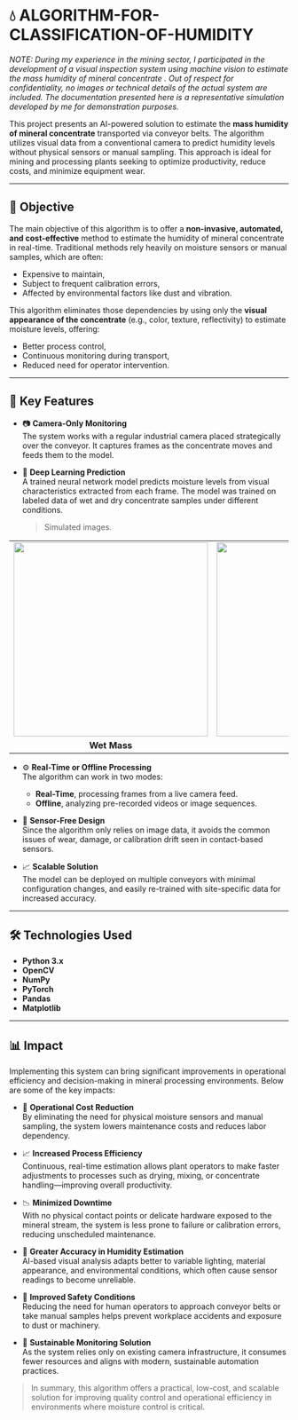 # 💧 ALGORITHM-FOR-CLASSIFICATION-OF-HUMIDITY

*NOTE: During my experience in the mining sector, I participated in the development of a visual inspection system using machine vision to estimate the mass humidity of mineral concentrate . Out of respect for confidentiality, no images or technical details of the actual system are included. The documentation presented here is a representative simulation developed by me for demonstration purposes.*

This project presents an AI-powered solution to estimate the **mass humidity of mineral concentrate** transported via conveyor belts. The algorithm utilizes visual data from a conventional camera to predict humidity levels without physical sensors or manual sampling. This approach is ideal for mining and processing plants seeking to optimize productivity, reduce costs, and minimize equipment wear.

---

## 🎯 Objective

The main objective of this algorithm is to offer a **non-invasive, automated, and cost-effective** method to estimate the humidity of mineral concentrate in real-time. Traditional methods rely heavily on moisture sensors or manual samples, which are often:
- Expensive to maintain,
- Subject to frequent calibration errors,
- Affected by environmental factors like dust and vibration.

This algorithm eliminates those dependencies by using only the **visual appearance of the concentrate** (e.g., color, texture, reflectivity) to estimate moisture levels, offering:
- Better process control,
- Continuous monitoring during transport,
- Reduced need for operator intervention.

---

## 🧠 Key Features

- 📷 **Camera-Only Monitoring**  
  The system works with a regular industrial camera placed strategically over the conveyor. It captures frames as the concentrate moves and feeds them to the model.

- 🧠 **Deep Learning Prediction**  
  A trained neural network model predicts moisture levels from visual characteristics extracted from each frame. The model was trained on labeled data of wet and dry concentrate samples under different conditions.

    > Simulated images.

<div align="center">

<table>
  <tr>
    <td><img src="https://github.com/user-attachments/assets/c977ca18-040b-400e-84b9-7205d1afe5d7" width="350"/></td>
    <td><img src="https://github.com/user-attachments/assets/c1fc2902-6c7e-430a-b81f-7d80f3a28fd8" width="350"/></td>
  </tr>
  <tr>
    <td align="center"><strong>Wet Mass</strong></td>
    <td align="center"><strong>Dry Mass</strong></td>
  </tr>
</table>

</div>



- ⚙️ **Real-Time or Offline Processing**  
  The algorithm can work in two modes:
  - **Real-Time**, processing frames from a live camera feed.
  - **Offline**, analyzing pre-recorded videos or image sequences.

- 🚫 **Sensor-Free Design**  
  Since the algorithm only relies on image data, it avoids the common issues of wear, damage, or calibration drift seen in contact-based sensors.

- 📈 **Scalable Solution**  
  The model can be deployed on multiple conveyors with minimal configuration changes, and easily re-trained with site-specific data for increased accuracy.

---

## 🛠️ Technologies Used

- **Python 3.x** 
- **OpenCV** 
- **NumPy** 
- **PyTorch** 
- **Pandas**
- **Matplotlib**

---

## 📊 Impact

Implementing this system can bring significant improvements in operational efficiency and decision-making in mineral processing environments. Below are some of the key impacts:

- 🔧 **Operational Cost Reduction**  
  By eliminating the need for physical moisture sensors and manual sampling, the system lowers maintenance costs and reduces labor dependency.

- 📈 **Increased Process Efficiency**  
  Continuous, real-time estimation allows plant operators to make faster adjustments to processes such as drying, mixing, or concentrate handling—improving overall productivity.

- 📉 **Minimized Downtime**  
  With no physical contact points or delicate hardware exposed to the mineral stream, the system is less prone to failure or calibration errors, reducing unscheduled maintenance.

- 🎯 **Greater Accuracy in Humidity Estimation**  
  AI-based visual analysis adapts better to variable lighting, material appearance, and environmental conditions, which often cause sensor readings to become unreliable.

- 🧯 **Improved Safety Conditions**  
  Reducing the need for human operators to approach conveyor belts or take manual samples helps prevent workplace accidents and exposure to dust or machinery.

- 🌱 **Sustainable Monitoring Solution**  
  As the system relies only on existing camera infrastructure, it consumes fewer resources and aligns with modern, sustainable automation practices.

> In summary, this algorithm offers a practical, low-cost, and scalable solution for improving quality control and operational efficiency in environments where moisture control is critical.
